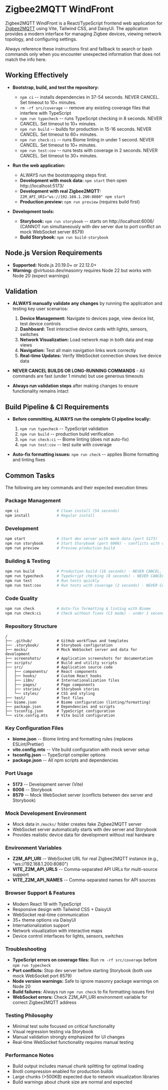 # Zigbee2MQTT WindFront

Zigbee2MQTT WindFront is a React/TypeScript frontend web application for [Zigbee2MQTT](https://github.com/Koenkk/zigbee2mqtt) using Vite, Tailwind CSS, and DaisyUI. The application provides a modern interface for managing Zigbee devices, viewing network topology, and configuring settings.

Always reference these instructions first and fallback to search or bash commands only when you encounter unexpected information that does not match the info here.

## Working Effectively

- **Bootstrap, build, and test the repository:**
  - `npm ci` -- installs dependencies in 37-54 seconds. NEVER CANCEL. Set timeout to 10+ minutes.
  - `rm -rf src/coverage` -- remove any existing coverage files that interfere with TypeScript
  - `npm run typecheck` -- runs TypeScript checking in 8 seconds. NEVER CANCEL. Set timeout to 10+ minutes.
  - `npm run build` -- builds for production in 15-16 seconds. NEVER CANCEL. Set timeout to 60+ minutes.
  - `npm run check:ci` -- runs Biome linting in under 1 second. NEVER CANCEL. Set timeout to 10+ minutes.
  - `npm run test:cov` -- runs tests with coverage in 2 seconds. NEVER CANCEL. Set timeout to 30+ minutes.

- **Run the web application:**
  - ALWAYS run the bootstrapping steps first.
  - **Development with mock data:** `npm start` then open http://localhost:5173/
  - **Development with real Zigbee2MQTT:** `Z2M_API_URI="ws://192.168.1.200:8080" npm start`
  - **Production preview:** `npm run preview` (requires build first)

- **Development tools:**
  - **Storybook:** `npm run storybook` -- starts on http://localhost:6006/ (CANNOT run simultaneously with dev server due to port conflict on mock WebSocket server 8579)
  - **Build Storybook:** `npm run build-storybook`

## Node.js Version Requirements

- **Supported:** Node.js 20.19.0+ or 22.12.0+
- **Warning:** @virtuoso.dev/masonry requires Node 22 but works with Node 20 (expect warnings)

## Validation

- **ALWAYS manually validate any changes** by running the application and testing key user scenarios:
  1. **Device Management:** Navigate to devices page, view device list, test device controls
  2. **Dashboard:** Test interactive device cards with lights, sensors, switches
  3. **Network Visualization:** Load network map in both data and map views
  4. **Navigation:** Test all main navigation links work correctly
  5. **Real-time Updates:** Verify WebSocket connection shows live device data
  
- **NEVER CANCEL BUILDS OR LONG-RUNNING COMMANDS** - All commands are fast (under 1 minute) but use generous timeouts
- **Always run validation steps** after making changes to ensure functionality remains intact

## Build Pipeline & CI Requirements

- **Before committing, ALWAYS run the complete CI pipeline locally:**
  1. `npm run typecheck` -- TypeScript validation
  2. `npm run build` -- production build verification  
  3. `npm run check:ci` -- Biome linting (does not auto-fix)
  4. `npm run test:cov` -- test suite with coverage

- **Auto-fix formatting issues:** `npm run check` -- applies Biome formatting and linting fixes

## Common Tasks

The following are key commands and their expected execution times:

### Package Management
```bash
npm ci                 # Clean install (54 seconds) 
npm install            # Regular install
```

### Development
```bash
npm start              # Start dev server with mock data (port 5173)
npm run storybook      # Start Storybook (port 6006) - conflicts with dev server
npm run preview        # Preview production build
```

### Building & Testing  
```bash
npm run build          # Production build (16 seconds) - NEVER CANCEL, timeout 60+ min
npm run typecheck      # TypeScript checking (8 seconds) - NEVER CANCEL
npm run test           # Run tests quickly
npm run test:cov       # Run tests with coverage (2 seconds) - NEVER CANCEL, timeout 30+ min
```

### Code Quality
```bash
npm run check          # Auto-fix formatting & linting with Biome
npm run check:ci       # Check without fixes (CI mode) - under 1 second
```

### Repository Structure
```
/
├── .github/           # GitHub workflows and templates
├── .storybook/        # Storybook configuration
├── mocks/             # Mock WebSocket server and data for development
├── screenshots/       # Application screenshots for documentation
├── scripts/           # Build and utility scripts
├── src/               # Application source code
│   ├── components/    # React components
│   ├── hooks/         # Custom React hooks
│   ├── i18n/          # Internationalization files
│   ├── pages/         # Page components
│   ├── stories/       # Storybook stories
│   └── styles/        # CSS and styling
├── test/              # Test files
├── biome.json         # Biome configuration (linting/formatting)
├── package.json       # Dependencies and scripts
├── tsconfig.json      # TypeScript configuration
└── vite.config.mts    # Vite build configuration
```

### Key Configuration Files
- **biome.json** -- Biome linting and formatting rules (replaces ESLint/Prettier)
- **vite.config.mts** -- Vite build configuration with mock server setup
- **tsconfig.json** -- TypeScript compiler options
- **package.json** -- All npm scripts and dependencies

### Port Usage
- **5173** -- Development server (Vite)
- **6006** -- Storybook
- **8579** -- Mock WebSocket server (conflicts between dev server and Storybook)

### Mock Development Environment
- Mock data in `/mocks/` folder creates fake Zigbee2MQTT server
- WebSocket server automatically starts with dev server and Storybook
- Provides realistic device data for development without real hardware

### Environment Variables
- **Z2M_API_URI** -- WebSocket URL for real Zigbee2MQTT instance (e.g., "ws://192.168.1.200:8080")
- **VITE_Z2M_API_URLS** -- Comma-separated API URLs for multi-source support
- **VITE_Z2M_API_NAMES** -- Comma-separated names for API sources

### Browser Support & Features
- Modern React 19 with TypeScript
- Responsive design with Tailwind CSS + DaisyUI
- WebSocket real-time communication
- 35+ theme options via DaisyUI
- Internationalization support
- Network visualization with interactive maps
- Device control interfaces for lights, sensors, switches

### Troubleshooting
- **TypeScript errors on coverage files:** Run `rm -rf src/coverage` before `npm run typecheck`
- **Port conflicts:** Stop dev server before starting Storybook (both use mock WebSocket port 8579)
- **Node version warnings:** Safe to ignore masonry package warnings on Node 20
- **Build failures:** Always run `npm run check` to fix formatting issues first
- **WebSocket errors:** Check Z2M_API_URI environment variable for correct Zigbee2MQTT address

### Testing Philosophy
- Minimal test suite focused on critical functionality
- Visual regression testing via Storybook
- Manual validation strongly emphasized for UI changes
- Real-time WebSocket functionality requires manual testing

### Performance Notes
- Build output includes manual chunk splitting for optimal loading
- Brotli compression enabled for production builds
- Large chunks (>500KB) expected due to network visualization libraries
- Build warnings about chunk size are normal and expected